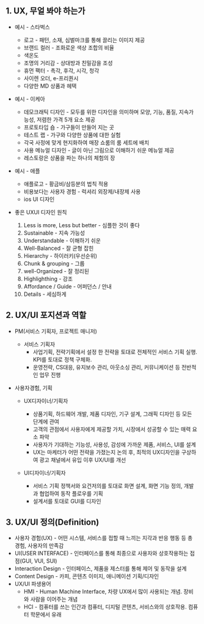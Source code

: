 ## 1. UX, 무얼 봐야 하는가
* 예시 - 스타벅스
  * 로고 - 패턴, 소재, 심벌마크를 통해 끌리는 이미지 제공
  * 브랜드 컬러 - 조화로운 색상 조합의 비율
  * 색온도
  * 조명의 거리감 - 상대방과 친밀감을 조성
  * 휴먼 팩터 - 촉각, 후각, 시각, 청각
  * 사이렌 오더, e-프리퀀시
  * 다양한 MD 상품과 헤택

* 예시 - 이케아
  * 데모크래틱 디자인 - 모두를 위한 디자인을 의미하며 모양, 기능, 품질, 지속가능성, 저렴한 가격 5개 요소 제공
  * 프로토타입 숍 - 가구들이 만들어 지는 곳
  * 테스트 랩 - 가구와 다양한 상품에 대한 실험
  * 각국 사정에 맞게 현지화하여 매장 쇼룸의 룸 세트에 배치
  * 사용 메뉴얼 디자인 - 글이 아닌 그림으로 이해하기 쉬운 메뉴얼 제공
  * 레스토랑은 상품을 파는 하나의 체험의 장

* 예시 - 애플
  * 애플로고 - 황금비/삼등분의 법칙 적용
  * 비용보다는 사용자 경험 - 럭셔리 외장제/내장제 사용
  * ios UI 디자인

* 좋은 UXUI 디자인 원칙
  1. Less is more, Less but better - 심플한 것이 좋다
  2. Sustainable - 지속 가능성
  3. Understandable - 이해하기 쉬운
  4. Well-Balanced - 잘 균형 잡힌
  5. Hierarchy - 하이러키(우선순위)
  6. Chunk & grouping - 그룹
  7. well-Organized - 잘 정리된
  8. Highlighthing - 강조
  9. Affordance / Guide - 어퍼던스 / 안내
  10. Details - 세심하게

## 2. UX/UI 포지션과 역할
* PM(서비스 기획자, 프로젝트 매니저)
  * 서비스 기획자
    * 사업기획, 전략기획에서 설정 한 전략을 토대로 전체적인 서비스 기획 실행. KPI를 토대로 정책 구체화.
    * 운영전략, CS대응, 유지보수 관리, 아웃소싱 관리, 커뮤니케이션 등 전반적인 업무 진행

* 사용자경험, 기획
  * UX디자이너/기획자
    * 상품기획, 하드웨어 개발, 제품 디자인, 기구 설계, 그래픽 디자인 등 모든 단계에 관여
    * 고객의 관점에서 사용자에게 제공할 가치, 시장에서 성공할 수 있는 매력 요소 파악
    * 사용자가 기대하는 기능성, 사용성, 감성에 가까운 제품, 서비스, UI를 설계
    * UX는 마케터가 어떤 전략을 가졌는지 논의 후, 최적의 UX디자인을 구상하여 광고 채널에서 유입 이후 UX/UI를 개선

  * UI디자이너/기획자
    * 서비스 기획 정책서와 요건저의를 토대로 화면 설계, 화면 기능 정의, 개발과 협업하여 동작 플로우를 기획
    * 설계서를 토대로 GUI를 디자인

## 3. UX/UI 정의(Definition)
* 사용자 경험(UX) - 어떤 시스템, 서비스를 접할 때 느끼는 지각과 반응 행동 등 총 경험, 사용자의 만족감
* UI(USER INTERFACE) - 인터페이스를 통해 최종으로 사용자와 상호작용하는 접점(GUI, VUI, SUI)
* Interaction Design - 인터페이스, 제품을 제스터를 통해 제어 및 동작을 설계
* Content Design - 카피, 콘텐츠 이미지, 애니메이션 기획/디자인
* UX/UI 파생용어
  * HMI - Human Machine Interface, 차량 UX에서 많이 사용되는 개념. 장비와 사람을 이어주는 개념
  * HCI - 컴퓨터를 쓰는 인간과 컴퓨터, 디지털 콘텐츠, 서비스와의 상호작용. 컴퓨터 학문에서 유래
